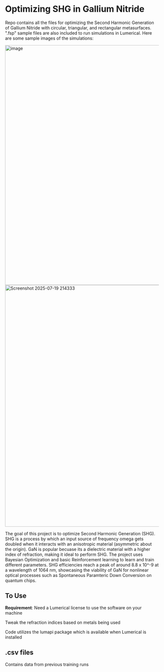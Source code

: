 # Optimizing SHG in Gallium Nitride
Repo contains all the files for optimizing the Second Harmonic Generation of Gallium Nitride with circular, triangular, and rectangular metasurfaces. ".fsp" sample files are also included to run simulations in Lumerical. Here are some sample images of the simulations:

<img width="1554" height="783" alt="image" src="https://github.com/user-attachments/assets/c986d9fc-733f-4924-86c5-8a291e34c292" />
<img width="1470" height="789" alt="Screenshot 2025-07-19 214333" src="https://github.com/user-attachments/assets/ab86e64e-cb4b-45d1-a955-19224c845484" />

The goal of this project is to optimize Second Harmonic Generation (SHG). SHG is a process by which an input source of frequency omega gets doubled when it interacts with an anisotropic material (asymmetric about the origin). GaN is popular becuase its a dielectric material with a higher index of refraction, making it ideal to perform SHG. The project uses Bayesian Optimization and basic Reinforcement learning to learn and train different parameters. SHG efficiencies reach a peak of around 8.8 x 10^-9 at a wavelength of 1064 nm, showcasing the viability of GaN for nonlinear optical processes such as Spontaneous Paramteric Down Conversion on quantum chips.

## To Use
**Requirement**: Need a Lumerical license to use the software on your machine

Tweak the refraction indices based on metals being used

Code utilizes the lumapi package which is available when Lumerical is installed

## .csv files
Contains data from previous training runs

